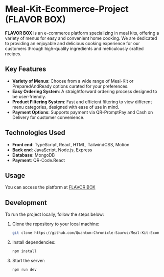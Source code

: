 # Meal-Kit-Ecommerce-Project (FLAVOR BOX)

**FLAVOR BOX** is an e-commerce platform specializing in meal kits, offering a variety of menus for easy and convenient home cooking. We are dedicated to providing an enjoyable and delicious cooking experience for our customers through high-quality ingredients and meticulously crafted recipes.

## Key Features
- **Variety of Menus**: Choose from a wide range of Meal-Kit or PreparedAndReady options curated for your preferences.
- **Easy Ordering System**: A straightforward ordering process designed to be user-friendly.
- **Product Filtering System**: Fast and efficient filtering to view different menu categories, designed with ease of use in mind.
- **Payment Options**: Supports payment via QR-PromptPay and Cash on Delivery for customer convenience.

## Technologies Used
- **Front end**: TypeScript, React, HTML, TailwindCSS, Motion
- **Back end**: JavaScript, Node.js, Express
- **Database**: MongoDB
- **Payment**: QR-Code.React

## Usage
You can access the platform at [FLAVOR BOX](https://meal-kit-ecommerce-project-deployed-frontend.vercel.app)

## Development
To run the project locally, follow the steps below:

1. Clone the repository to your local machine:
    ```bash
    git clone https://github.com/Quantum-Chronicle-Saurus/Meal-Kit-Ecommerce-project.git
    ```

2. Install dependencies:
    ```bash
    npm install
    ```

3. Start the server:
    ```bash
    npm run dev
    ```
